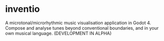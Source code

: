 # inventio
A microtonal/microrhythmic music visualisation application in Godot 4. Compose and analyse tunes beyond conventional boundaries, and in your own musical language. (DEVELOPMENT IN ALPHA)

